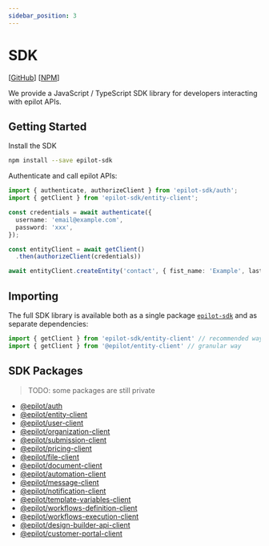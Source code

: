 ```yaml
---
sidebar_position: 3
---
```


# SDK

[[GitHub](https://github.com/epilot-dev/sdk-js)]
[[NPM](https://www.npmjs.com/package/epilot-sdk)]

We provide a JavaScript / TypeScript SDK library for developers interacting with epilot APIs.

## Getting Started

Install the SDK

```sh
npm install --save epilot-sdk
```

Authenticate and call epilot APIs:

```typescript
import { authenticate, authorizeClient } from 'epilot-sdk/auth';
import { getClient } from 'epilot-sdk/entity-client';

const credentials = await authenticate({
  username: 'email@example.com',
  password: 'xxx',
});

const entityClient = await getClient()
  .then(authorizeClient(credentials))

await entityClient.createEntity('contact', { fist_name: 'Example', last_name: 'Contact' });
```

## Importing

The full SDK library is available both as a single package [`epilot-sdk`](https://www.npmjs.com/package/epilot-sdk) and as separate dependencies:

```typescript
import { getClient } from 'epilot-sdk/entity-client' // recommended way
import { getClient } from '@epilot/entity-client' // granular way
```

## SDK Packages

> TODO: some packages are still private

- [@epilot/auth](https://www.npmjs.com/package/@epilot/auth)
- [@epilot/entity-client](https://www.npmjs.com/package/@epilot/entity-client)
- [@epilot/user-client](https://www.npmjs.com/package/@epilot/user-client)
- [@epilot/organization-client](https://www.npmjs.com/package/@epilot/organization-client)
- [@epilot/submission-client](https://www.npmjs.com/package/@epilot/submission-client)
- [@epilot/pricing-client](https://www.npmjs.com/package/@epilot/pricing-client)
- [@epilot/file-client](https://www.npmjs.com/package/@epilot/file-client)
- [@epilot/document-client](https://www.npmjs.com/package/@epilot/document-client)
- [@epilot/automation-client](https://www.npmjs.com/package/@epilot/automation-client)
- [@epilot/message-client](https://www.npmjs.com/package/@epilot/message-client)
- [@epilot/notification-client](https://www.npmjs.com/package/@epilot/notification-client)
- [@epilot/template-variables-client](https://www.npmjs.com/package/@epilot/template-variables-client)
- [@epilot/workflows-definition-client](https://www.npmjs.com/package/@epilot/workflows-definition-client)
- [@epilot/workflows-execution-client](https://www.npmjs.com/package/@epilot/workflows-execution-client)
- [@epilot/design-builder-api-client](https://www.npmjs.com/package/@epilot/design-builder-api-client)
- [@epilot/customer-portal-client](https://www.npmjs.com/package/@epilot-sdk/customer-portal-client)
